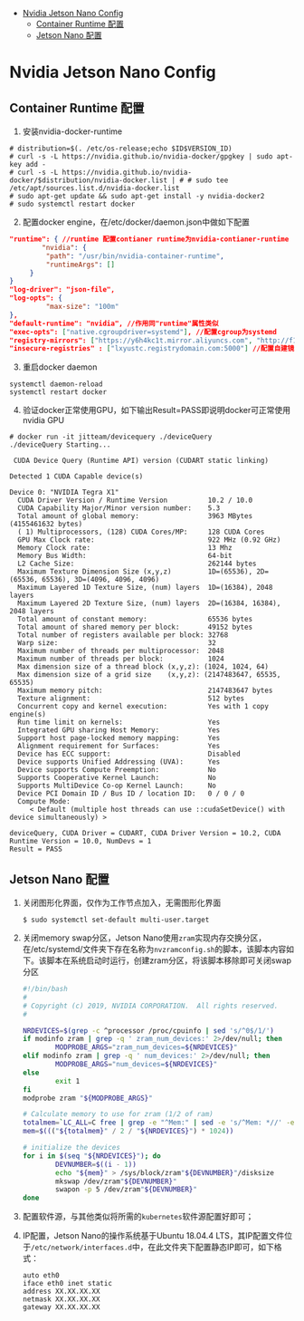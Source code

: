 - [Nvidia Jetson Nano Config](#nvidia-jetson-nano-config)
  - [Container Runtime 配置](#container-runtime-配置)
  - [Jetson Nano 配置](#jetson-nano-配置)

# Nvidia Jetson Nano Config

## Container Runtime 配置

1. 安装nvidia-docker-runtime

```
# distribution=$(. /etc/os-release;echo $ID$VERSION_ID)
# curl -s -L https://nvidia.github.io/nvidia-docker/gpgkey | sudo apt-key add -
# curl -s -L https://nvidia.github.io/nvidia-docker/$distribution/nvidia-docker.list | # # sudo tee /etc/apt/sources.list.d/nvidia-docker.list
# sudo apt-get update && sudo apt-get install -y nvidia-docker2
# sudo systemctl restart docker
```

2. 配置docker engine，在/etc/docker/daemon.json中做如下配置

```json
"runtime": { //runtime 配置contianer runtime为nvidia-contianer-runtime
        "nvidia": {
         "path": "/usr/bin/nvidia-container-runtime",
         "runtimeArgs": []
     } 
}
"log-driver": "json-file", 
"log-opts": {
         "max-size": "100m"
},
"default-runtime": "nvidia", //作用同"runtime"属性类似
"exec-opts": ["native.cgroupdriver=systemd"], //配置cgroup为systemd
"registry-mirrors": ["https://y6h4kc1t.mirror.aliyuncs.com", "http://f1361db2.m.daocloud.io"],
"insecure-registries" : ["lxyustc.registrydomain.com:5000"] //配置自建镜像仓库
```

3. 重启docker daemon

```
systemctl daemon-reload
systemctl restart docker
```

4. 验证docker正常使用GPU，如下输出Result=PASS即说明docker可正常使用nvidia GPU

```
# docker run -it jitteam/devicequery ./deviceQuery
./deviceQuery Starting...

 CUDA Device Query (Runtime API) version (CUDART static linking)

Detected 1 CUDA Capable device(s)

Device 0: "NVIDIA Tegra X1"
  CUDA Driver Version / Runtime Version          10.2 / 10.0
  CUDA Capability Major/Minor version number:    5.3
  Total amount of global memory:                 3963 MBytes (4155461632 bytes)
  ( 1) Multiprocessors, (128) CUDA Cores/MP:     128 CUDA Cores
  GPU Max Clock rate:                            922 MHz (0.92 GHz)
  Memory Clock rate:                             13 Mhz
  Memory Bus Width:                              64-bit
  L2 Cache Size:                                 262144 bytes
  Maximum Texture Dimension Size (x,y,z)         1D=(65536), 2D=(65536, 65536), 3D=(4096, 4096, 4096)
  Maximum Layered 1D Texture Size, (num) layers  1D=(16384), 2048 layers
  Maximum Layered 2D Texture Size, (num) layers  2D=(16384, 16384), 2048 layers
  Total amount of constant memory:               65536 bytes
  Total amount of shared memory per block:       49152 bytes
  Total number of registers available per block: 32768
  Warp size:                                     32
  Maximum number of threads per multiprocessor:  2048
  Maximum number of threads per block:           1024
  Max dimension size of a thread block (x,y,z): (1024, 1024, 64)
  Max dimension size of a grid size    (x,y,z): (2147483647, 65535, 65535)
  Maximum memory pitch:                          2147483647 bytes
  Texture alignment:                             512 bytes
  Concurrent copy and kernel execution:          Yes with 1 copy engine(s)
  Run time limit on kernels:                     Yes
  Integrated GPU sharing Host Memory:            Yes
  Support host page-locked memory mapping:       Yes
  Alignment requirement for Surfaces:            Yes
  Device has ECC support:                        Disabled
  Device supports Unified Addressing (UVA):      Yes
  Device supports Compute Preemption:            No
  Supports Cooperative Kernel Launch:            No
  Supports MultiDevice Co-op Kernel Launch:      No
  Device PCI Domain ID / Bus ID / location ID:   0 / 0 / 0
  Compute Mode:
     < Default (multiple host threads can use ::cudaSetDevice() with device simultaneously) >

deviceQuery, CUDA Driver = CUDART, CUDA Driver Version = 10.2, CUDA Runtime Version = 10.0, NumDevs = 1
Result = PASS
```

## Jetson Nano 配置

1. 关闭图形化界面，仅作为工作节点加入，无需图形化界面
   
   ```
   $ sudo systemctl set-default multi-user.target
   ```

2. 关闭memory swap分区，Jetson Nano使用`zram`实现内存交换分区，在/etc/systemd/文件夹下存在名称为`nvzramconfig.sh`的脚本，该脚本内容如下。该脚本在系统启动时运行，创建zram分区，将该脚本移除即可关闭swap分区

   ```bash
   #!/bin/bash
   #
   # Copyright (c) 2019, NVIDIA CORPORATION.  All rights reserved.
   #

   NRDEVICES=$(grep -c ^processor /proc/cpuinfo | sed 's/^0$/1/')
   if modinfo zram | grep -q ' zram_num_devices:' 2>/dev/null; then
           MODPROBE_ARGS="zram_num_devices=${NRDEVICES}"
   elif modinfo zram | grep -q ' num_devices:' 2>/dev/null; then
           MODPROBE_ARGS="num_devices=${NRDEVICES}"
   else
           exit 1
   fi
   modprobe zram "${MODPROBE_ARGS}"

   # Calculate memory to use for zram (1/2 of ram)
   totalmem=`LC_ALL=C free | grep -e "^Mem:" | sed -e 's/^Mem: *//' -e 's/  *.*//'`
   mem=$((("${totalmem}" / 2 / "${NRDEVICES}") * 1024))

   # initialize the devices
   for i in $(seq "${NRDEVICES}"); do
           DEVNUMBER=$((i - 1))
           echo "${mem}" > /sys/block/zram"${DEVNUMBER}"/disksize
           mkswap /dev/zram"${DEVNUMBER}"
           swapon -p 5 /dev/zram"${DEVNUMBER}"
   done
   ```

3. 配置软件源，与其他类似将所需的`kubernetes`软件源配置好即可；

4. IP配置，Jetson Nano的操作系统基于Ubuntu 18.04.4 LTS，其IP配置文件位于`/etc/network/interfaces.d`中，在此文件夹下配置静态IP即可，如下格式：
   
   ```
   auto eth0
   iface eth0 inet static
   address XX.XX.XX.XX
   netmask XX.XX.XX.XX
   gateway XX.XX.XX.XX
   ```


